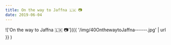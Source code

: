 ```yaml
---
title: On the way to Jaffna 🇱🇰 📷
date: 2019-06-04
---
```


!['On the way to Jaffna 🇱🇰 📷']({{ '/img/40OnthewaytoJaffna------.jpg' | url }} )